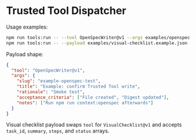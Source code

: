 ﻿# Trusted Tool Dispatcher

Usage examples:

```bash
npm run tools:run -- --tool OpenSpecWriter@v1 --args examples/openspec.example.json
npm run tools:run -- --payload examples/visual-checklist.example.json
```

Payload shape:

```json
{
  "tool": "OpenSpecWriter@v1",
  "args": {
    "slug": "example-openspec-test",
    "title": "Example: confirm Trusted Tool write",
    "rationale": "Smoke test",
    "acceptance_criteria": ["File created", "Digest updated"],
    "notes": ["Run npm run context:openspec afterwards"]
  }
}
```

Visual checklist payload swaps `tool` for `VisualChecklist@v1` and accepts `task_id`, `summary`, `steps`, and `status` arrays.
